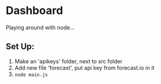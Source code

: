 # Dashboard
Playing around with node...

## Set Up:

1. Make an 'apikeys' folder, next to src folder
2. Add new file 'forecast', put api key from forecast.io in it
3. `node main.js`
